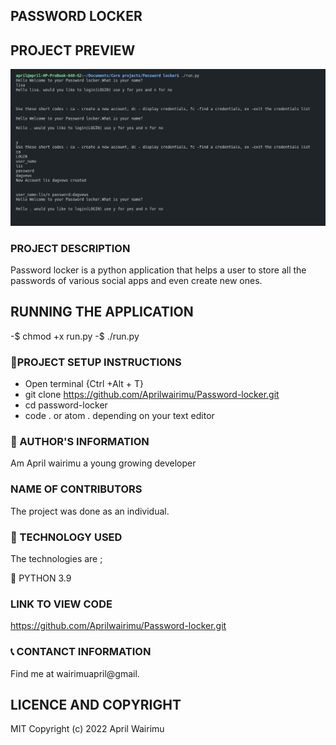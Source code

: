 ## PASSWORD LOCKER

## PROJECT PREVIEW

![PASSWORD LOCKER](assets/Screenshot%20.png)


### PROJECT DESCRIPTION
Password locker is a python application that helps a user to store  all the passwords of various social apps and even create new ones. 


## RUNNING THE APPLICATION

-$ chmod +x run.py
-$ ./run.py

### :pushpin:PROJECT SETUP INSTRUCTIONS

- Open terminal {Ctrl +Alt + T}
- git clone https://github.com/Aprilwairimu/Password-locker.git
- cd password-locker
- code . or atom . depending on your text editor


### :information_desk_person: AUTHOR'S INFORMATION

Am April wairimu a young growing developer

### NAME OF CONTRIBUTORS

The project was done as an individual.

### :pushpin: TECHNOLOGY USED

The technologies are ;

:small_blue_diamond: PYTHON 3.9


### LINK TO VIEW CODE

https://github.com/Aprilwairimu/Password-locker.git

### :telephone_receiver: CONTANCT INFORMATION

Find me at wairimuapril@gmail.


## LICENCE AND COPYRIGHT

MIT Copyright (c) 2022 April Wairimu
